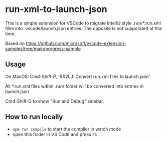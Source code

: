 # run-xml-to-launch-json

This is a simple extension for VSCode to migrate IntelliJ style .run/*.run.xml files into .vscode/launch.json entries.  The opposite is not supporated at this time.

Based on https://github.com/microsoft/vscode-extension-samples/tree/main/progress-sample

## Usage

On MacOS: Cmd-Shift-P, 'RX2LJ: Convert run.xml files to launch.json'

All *.run.xml files within .run/ folder will be converted into entries in launch.json

Cmd-Shift-D to show "Run and Debug" sidebar.

## How to run locally

* `npm run compile` to start the compiler in watch mode
* open this folder in VS Code and press `F5`
